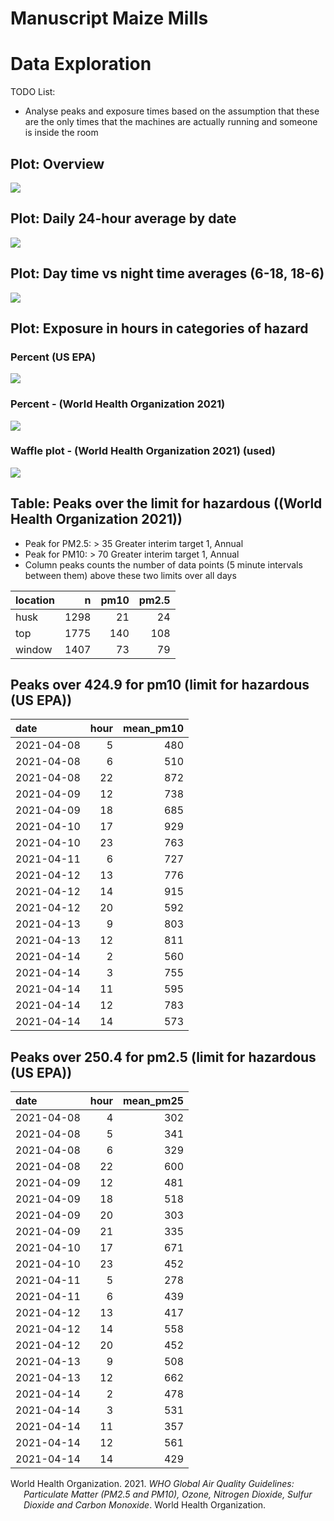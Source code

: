 Manuscript Maize Mills
================

# Data Exploration

TODO List:

- Analyse peaks and exposure times based on the assumption that these
  are the only times that the machines are actually running and someone
  is inside the room

## Plot: Overview

![](README_files/figure-gfm/unnamed-chunk-5-1.png)

## Plot: Daily 24-hour average by date

![](README_files/figure-gfm/unnamed-chunk-6-1.png)

## Plot: Day time vs night time averages (6-18, 18-6)

![](README_files/figure-gfm/unnamed-chunk-7-1.png)

## Plot: Exposure in hours in categories of hazard

### Percent (US EPA)

![](README_files/figure-gfm/unnamed-chunk-8-1.png)

### Percent - (World Health Organization 2021)

![](README_files/figure-gfm/unnamed-chunk-9-1.png)

### Waffle plot - (World Health Organization 2021) (used)

![](README_files/figure-gfm/unnamed-chunk-10-1.png)

## Table: Peaks over the limit for hazardous ((World Health Organization 2021))

- Peak for PM2.5: \> 35 Greater interim target 1, Annual
- Peak for PM10: \> 70 Greater interim target 1, Annual
- Column peaks counts the number of data points (5 minute intervals
  between them) above these two limits over all days

| location |    n | pm10 | pm2.5 |
|:---------|-----:|-----:|------:|
| husk     | 1298 |   21 |    24 |
| top      | 1775 |  140 |   108 |
| window   | 1407 |   73 |    79 |

## Peaks over 424.9 for pm10 (limit for hazardous (US EPA))

| date       | hour | mean_pm10 |
|:-----------|-----:|----------:|
| 2021-04-08 |    5 |       480 |
| 2021-04-08 |    6 |       510 |
| 2021-04-08 |   22 |       872 |
| 2021-04-09 |   12 |       738 |
| 2021-04-09 |   18 |       685 |
| 2021-04-10 |   17 |       929 |
| 2021-04-10 |   23 |       763 |
| 2021-04-11 |    6 |       727 |
| 2021-04-12 |   13 |       776 |
| 2021-04-12 |   14 |       915 |
| 2021-04-12 |   20 |       592 |
| 2021-04-13 |    9 |       803 |
| 2021-04-13 |   12 |       811 |
| 2021-04-14 |    2 |       560 |
| 2021-04-14 |    3 |       755 |
| 2021-04-14 |   11 |       595 |
| 2021-04-14 |   12 |       783 |
| 2021-04-14 |   14 |       573 |

## Peaks over 250.4 for pm2.5 (limit for hazardous (US EPA))

| date       | hour | mean_pm25 |
|:-----------|-----:|----------:|
| 2021-04-08 |    4 |       302 |
| 2021-04-08 |    5 |       341 |
| 2021-04-08 |    6 |       329 |
| 2021-04-08 |   22 |       600 |
| 2021-04-09 |   12 |       481 |
| 2021-04-09 |   18 |       518 |
| 2021-04-09 |   20 |       303 |
| 2021-04-09 |   21 |       335 |
| 2021-04-10 |   17 |       671 |
| 2021-04-10 |   23 |       452 |
| 2021-04-11 |    5 |       278 |
| 2021-04-11 |    6 |       439 |
| 2021-04-12 |   13 |       417 |
| 2021-04-12 |   14 |       558 |
| 2021-04-12 |   20 |       452 |
| 2021-04-13 |    9 |       508 |
| 2021-04-13 |   12 |       662 |
| 2021-04-14 |    2 |       478 |
| 2021-04-14 |    3 |       531 |
| 2021-04-14 |   11 |       357 |
| 2021-04-14 |   12 |       561 |
| 2021-04-14 |   14 |       429 |

<div id="refs" class="references csl-bib-body hanging-indent">

<div id="ref-worldhealthorganization2021who" class="csl-entry">

World Health Organization. 2021. *WHO Global Air Quality Guidelines:
Particulate Matter (PM2.5 and PM10), Ozone, Nitrogen Dioxide, Sulfur
Dioxide and Carbon Monoxide*. World Health Organization.

</div>

</div>
